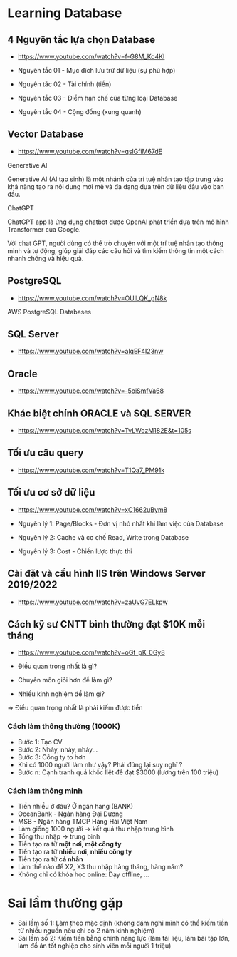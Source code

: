 # Learning Database

## 4 Nguyên tắc lựa chọn Database
+ https://www.youtube.com/watch?v=f-G8M_Ko4KI

+ Nguyên tắc 01 - Mục đích lưu trữ dữ liệu (sự phù hợp)
+ Nguyên tắc 02 - Tài chính (tiền)
+ Nguyên tắc 03 - Điểm hạn chế của từng loại Database
+ Nguyên tắc 04 - Cộng đồng (xung quanh)

## Vector Database
+ https://www.youtube.com/watch?v=qslGfiM67dE

Generative AI

Generative AI (AI tạo sinh) là một nhánh của trí tuệ nhân tạo tập trung vào khả năng tạo ra nội dung mới mẻ và đa dạng dựa trên dữ liệu đầu vào ban đầu.

ChatGPT

ChatGPT app là ứng dụng chatbot được OpenAI phát triển dựa trên mô hình Transformer của Google.

Với chat GPT, người dùng có thể trò chuyện với một trí tuệ nhân tạo thông minh và tự động, giúp giải đáp các câu hỏi và tìm kiếm thông tin một cách nhanh chóng và hiệu quả.

## PostgreSQL
+ https://www.youtube.com/watch?v=OUlLQK_gN8k

AWS PostgreSQL Databases

## SQL Server
+ https://www.youtube.com/watch?v=alqEF4I23nw

## Oracle
+ https://www.youtube.com/watch?v=-5oiSmfVa68

## Khác biệt chính ORACLE và SQL SERVER
+ https://www.youtube.com/watch?v=TvLWozM182E&t=105s

## Tối ưu câu query
+ https://www.youtube.com/watch?v=T1Qa7_PM91k

## Tối ưu cơ sở dữ liệu
+ https://www.youtube.com/watch?v=xC1662uBym8

+ Nguyên lý 1: Page/Blocks - Đơn vị nhỏ nhất khi làm việc của Database
+ Nguyên lý 2: Cache và cơ chế Read, Write trong Database
+ Nguyên lý 3: Cost - Chiến lược thực thi

## Cài đặt và cấu hình IIS trên Windows Server 2019/2022
+ https://www.youtube.com/watch?v=zaUvG7ELkpw

## Cách kỹ sư CNTT bình thường đạt $10K mỗi tháng
+ https://www.youtube.com/watch?v=oGt_pK_0Gy8

+ Điều quan trọng nhất là gì?
+ Chuyên môn giỏi hơn để làm gì?
+ Nhiều kinh nghiệm để làm gì?

=> Điều quan trọng nhất là phải kiếm được tiền

### Cách làm thông thường (1000K)
+ Bước 1: Tạo CV
+ Bước 2: Nhảy, nhảy, nhảy...
+ Bước 3: Công ty to hơn
+ Khi có 1000 người làm như vậy? Phải đứng lại suy nghĩ ?
+ Bước n: Cạnh tranh quá khốc liệt để đạt $3000 (lương trên 100 triệu)

### Cách làm thông minh
+ Tiền nhiều ở đâu? Ở ngân hàng (BANK)
+ OceanBank - Ngân hàng Đại Dương
+ MSB - Ngân hàng TMCP Hàng Hải Việt Nam
+ Làm giống 1000 người -> kết quả thu nhập trung bình
+ Tổng thu nhập -> trung bình
+ Tiền tạo ra từ **một nơi**, **một công ty**
+ Tiền tạo ra từ **nhiều nơi**, **nhiều công ty**
+ Tiền tạo ra từ **cá nhân**
+ Làm thế nào để X2, X3 thu nhập hàng tháng, hàng năm?
+ Không chỉ có khóa học online: Dạy offline, ...

# Sai lầm thường gặp
+ Sai lầm số 1: Làm theo mặc định (không dám nghĩ mình có thể kiếm tiền từ nhiều nguồn nếu chỉ có 2 năm kinh nghiệm)
+ Sai lầm số 2: Kiếm tiền bằng chính năng lực (làm tài liệu, làm bài tập lớn, làm đồ án tốt nghiệp cho sinh viên mỗi người 1 triệu)
